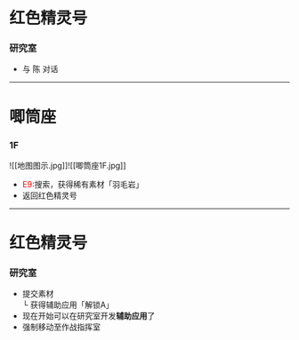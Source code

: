 # 红色精灵号  <br>  
### 研究室<br>
- 与 陈 对话
---
# 唧筒座  <br>
### 1F<br>
![[地图图示.jpg]]![[唧筒座1F.jpg]]  <br>
- <font color = "red">E9</font>:搜索，获得稀有素材「羽毛岩」  
- 返回红色精灵号
---
# 红色精灵号  <br>
### 研究室<br>
- 提交素材  
  └ 获得辅助应用「解锁A」  
- 现在开始可以在研究室开发**辅助应用**了
- 强制移动至作战指挥室